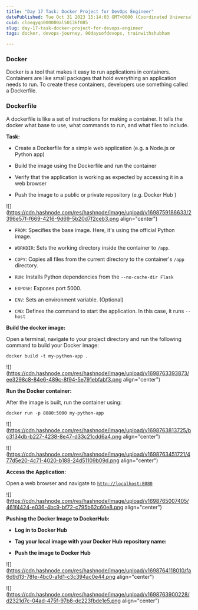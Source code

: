 ```yaml
---
title: "Day 17 Task: Docker Project for DevOps Engineer"
datePublished: Tue Oct 31 2023 15:14:03 GMT+0000 (Coordinated Universal Time)
cuid: cloegyqn000000al5013kf085
slug: day-17-task-docker-project-for-devops-engineer
tags: docker, devops-journey, 90daysofdevops, trainwithshubham

---
```


### Docker

Docker is a tool that makes it easy to run applications in containers. Containers are like small packages that hold everything an application needs to run. To create these containers, developers use something called a Dockerfile.

### Dockerfile

A dockerfile is like a set of instructions for making a container. It tells the docker what base to use, what commands to run, and what files to include.

**Task:**

* Create a Dockerfile for a simple web application (e.g. a Node.js or Python app)
    
* Build the image using the Dockerfile and run the container
    
* Verify that the application is working as expected by accessing it in a web browser
    
* Push the image to a public or private repository (e.g. Docker Hub )
    

![](https://cdn.hashnode.com/res/hashnode/image/upload/v1698759186633/2396e57f-f669-4216-9d69-5b20d7f2ceb3.png align="center")

* `FROM`: Specifies the base image. Here, it's using the official Python image.
    
* `WORKDIR`: Sets the working directory inside the container to `/app`.
    
* `COPY`: Copies all files from the current directory to the container's `/app` directory.
    
* `RUN`: Installs Python dependencies from the `--no-cache-dir Flask`
    
* `EXPOSE`: Exposes port 5000.
    
* `ENV`: Sets an environment variable. (Optional)
    
* `CMD`: Defines the command to start the application. In this case, it runs `--host`
    

**Build the docker image:**

Open a terminal, navigate to your project directory and run the following command to build your Docker image:

`docker build -t my-python-app .`

![](https://cdn.hashnode.com/res/hashnode/image/upload/v1698763393873/ee3298c8-84e6-489c-8f94-5e791ebfabf3.png align="center")

**Run the Docker container:**

After the image is built, run the container using:

`docker run -p 8080:5000 my-python-app`

![](https://cdn.hashnode.com/res/hashnode/image/upload/v1698763813725/bc3134db-b227-4238-8e47-d33c21cdd6a4.png align="center")

![](https://cdn.hashnode.com/res/hashnode/image/upload/v1698763451721/477d5e20-4c71-4020-b188-24d51109b09d.png align="center")

**Access the Application:**

Open a web browser and navigate to [`http://localhost:8080`](http://localhost:8080/)

![](https://cdn.hashnode.com/res/hashnode/image/upload/v1698765007405/461f4424-e036-4bc9-bf72-c795b62c60e8.png align="center")

**Pushing the Docker Image to DockerHub:**

* **Log in to Docker Hub**
    
* **Tag your local image with your Docker Hub repository name:**
    
* **Push the image to Docker Hub**
    

![](https://cdn.hashnode.com/res/hashnode/image/upload/v1698764118010/fa6d9d13-78fe-4bc0-a1d1-c3c394ac0e44.png align="center")

![](https://cdn.hashnode.com/res/hashnode/image/upload/v1698763900228/d2321d7c-04ad-475f-97b8-dc223fbde1e5.png align="center")
